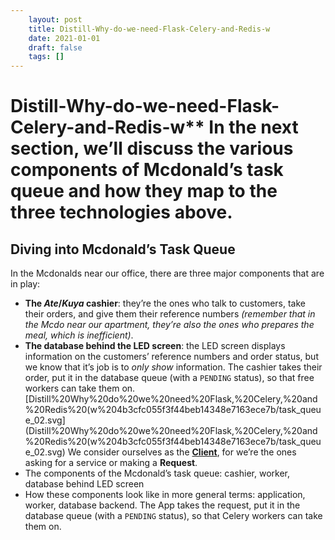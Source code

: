 ```yaml
---
 	layout: post
 	title: Distill-Why-do-we-need-Flask-Celery-and-Redis-w
 	date: 2021-01-01
 	draft: false
 	tags: []
---
```


# Distill-Why-do-we-need-Flask-Celery-and-Redis-w** In the next section, we’ll discuss the various components of Mcdonald’s task queue and how they map to the three technologies above.
## Diving into Mcdonald’s Task Queue
In the Mcdonalds near our office, there are three major components that are in play:
- **The *Ate*/*Kuya* cashier**: they’re the ones who talk to customers, take their orders, and give them their reference numbers *(remember that in the Mcdo near our apartment, they’re also the ones who prepares the meal, which is inefficient)*.
- **The database behind the LED screen**: the LED screen displays information on the customers’ reference numbers and order status, but we know that it’s job is to *only show* information.
The cashier takes their order, put it in the database queue (with a `PENDING` status), so that free workers can take them on.
[Distill%20Why%20do%20we%20need%20Flask,%20Celery,%20and%20Redis%20(w%204b3cfc055f3f44beb14348e7163ece7b/task_queue_02.svg](Distill%20Why%20do%20we%20need%20Flask,%20Celery,%20and%20Redis%20(w%204b3cfc055f3f44beb14348e7163ece7b/task_queue_02.svg)
We consider ourselves as the **[Client](https://en.wikipedia.org/wiki/Client%E2%80%93server_model)**, for we’re the ones asking for a service or making a **Request**.
- The components of the Mcdonald’s task queue: cashier, worker, database behind LED screen
- How these components look like in more general terms: application, worker, database backend.
The App takes the request, put it in the database queue (with a `PENDING` status), so that Celery workers can take them on.
